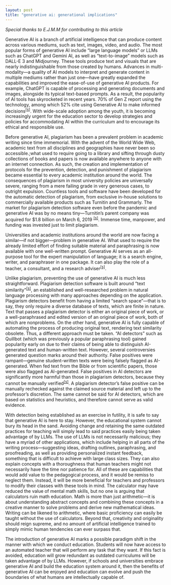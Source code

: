 ```yaml
---
layout: post
title: "generative ai: generational implications"
---
```


*Special thanks to E.J.M.M for contributing to this article*

Generative AI is a branch of artificial intelligence that can produce content across various mediums, such as text, images, video, and audio. The most popular forms of generative AI include “large language models” or LLMs such as ChatGPT and Gemini AI, as well as “text-to-image” models such as DALL-E 3 and Midjourney. These tools produce text and visuals that are nearly indistinguishable from those created by humans. Advances in multi-modality—a quality of AI models to interpret and generate content in multiple mediums rather than just one—have greatly expanded the capabilities and improved the ease-of-use of generative AI products. For example, ChatGPT is capable of processing and generating documents and images, alongside its typical text-based prompts. As a result, the popularity of AI tools has skyrocketed in recent years. 70% of Gen Z report using the technology, among which 52% cite using Generative AI to make informed decisions<sup>[[s]](https://www.salesforce.com/news/stories/generative-ai-statistics/)</sup>. With wide-scale adoption among the youth, it is becoming increasingly urgent for the education sector to develop strategies and policies for accommodating AI within the curriculum and to encourage its ethical and responsible use.

Before generative AI, plagiarism has been a prevalent problem in academic writing since time immemorial. With the advent of the World Wide Web, academic text from all disciplines and geographies have never been so accessible.;what used to require going to a library and sifting through dusty collections of books and papers is now available anywhere to anyone with an internet connection. As such, the creation and implementation of protocols for the prevention, detection, and punishment of plagiarism became essential to every academic institution around the world. The consequences of plagiarism in most university policies are universally severe, ranging from a mere failing grade in very generous cases, to outright expulsion. Countless tools and software have been developed for the automatic detection of plagiarism, from exclusive in-house solutions to commercially available products such as Turnitin and Grammarly. The market for plagiarism detection software even before the pandemic and generative AI was by no means tiny—Turnitin’s parent company was acquired for $1.8 billion on March 6, 2019 <sup>[[s]](https://www.turnitin.com/press/advance-to-acquire-turnitin)</sup>. Immense time, manpower, and funding was invested just to limit plagiarism.

Universities and academic institutions around the world are now facing a similar—if not bigger—problem in generative AI. What used to require the already limited effort of finding suitable material and paraphrasing is now available with one well-written prompt. Generative AI serves as an all-purpose tool for the expert manipulation of language; it is a search engine, writer, and paraphraser in one package. It can also play the role of a teacher, a consultant, and a research adviser<sup>[[s]](https://doi.org/10.1016/j.lindif.2023.102274)</sup>.

Unlike plagiarism, preventing the use of  generative AI is much less straightforward. Plagiarism detection software is built around “text similarity”<sup>[[s]](https://doi.org/10.48550/arXiv.1001.3487)</sup>, an established and well-researched problem in natural language processing with many approaches depending on the application. Plagiarism detectors benefit from having a limited “search space”—that is to say, they only require a diverse database of texts, which are finite in nature. Text that passes a plagiarism detector is either an original piece of work, or a well-paraphrased and edited version of an original piece of work, both of which are nonproblems. On the other hand, generative AI is fully capable of automating the process of producing original text, rendering text similarity obsolete. Thus, a different approach must be taken. “AI detectors” such as Quillbot (which was previously a popular paraphrasing tool) gained popularity early on due to their claims of being able to distinguish AI-generated text and human-written text. However, several controversies generated question marks around their authority. False positives were rampant—genuine student-written texts were being falsely flagged as AI-generated. When fed text from the Bible or from scientific papers, those were also flagged as AI-generated. False positives in AI detectors are significantly more harmful than those in plagiarism detectors, because they cannot be manually verified<sup>[[s]](https://www.vanderbilt.edu/brightspace/2023/08/16/guidance-on-ai-detection-and-why-were-disabling-turnitins-ai-detector/)</sup>. A plagiarism detector’s false positive can be manually rechecked against the claimed source material and left up to the professor’s discretion. The same cannot be said for AI detectors, which are based on statistics and heuristics, and therefore cannot serve as valid evidence.

With detection being established as an exercise in futility, it is safe to say that generative AI is here to stay. However, the educational system cannot bury its head in the sand. Avoiding change and retaining the same outdated practices for teaching will simply lead to said practices easily being taken advantage of by LLMs. The use of LLMs is not necessarily malicious; they have a myriad of other applications, which include helping in all parts of the writing process—suggesting ideas, drafting outlines, paraphrasing, and proofreading, as well as providing personalized instant feedback, something that is difficult to achieve with large class sizes. They can also explain concepts with a thoroughness that human teachers might not necessarily have the time nor patience for. All of these are capabilities that would add value to the pedagogical process, and it would be remiss to neglect them. Instead, it will be more beneficial for teachers and professors to modify their classes with these tools in mind. The calculator may have reduced the value of mental math skills, but no one is arguing that calculators ruin math education. Math is more than just arithmetic—it is about understanding abstract concepts and combining these concepts in a creative manner to solve problems and derive new mathematical ideas. Writing can be likened to arithmetic, where basic proficiency can easily be taught without the use of calculators. Beyond that, creativity and originality should reign supreme, and no amount of artificial intelligence trained to simply mimic human tendencies can ever surpass that.

The introduction of generative AI marks a possible paradigm shift in the manner with which we conduct education. Students will now have access to an automated teacher that will perform any task that they want. If this fact is avoided, education will grow redundant as outdated curriculums will be taken advantage of by LLMs. However, if schools and universities embrace generative AI and build the education system around it, then the benefits of generative AI can be enjoyed and education can evolve and push the boundaries of what humans are intellectually capable of.
